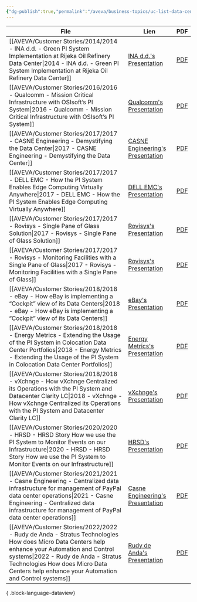 ```yaml
---
{"dg-publish":true,"permalink":"/aveva/business-topics/uc-list-data-centers/","dgPassFrontmatter":true}
---
```



| File                                                                                                                                                                                                                                                                                | Lien                                                                                                                                                                            | PDF                                                                                                                                                                        |
| ----------------------------------------------------------------------------------------------------------------------------------------------------------------------------------------------------------------------------------------------------------------------------------- | ------------------------------------------------------------------------------------------------------------------------------------------------------------------------------- | -------------------------------------------------------------------------------------------------------------------------------------------------------------------------- |
| [[AVEVA/Customer Stories/2014/2014 - INA d.d. - Green PI System Implementation at Rijeka Oil Refinery Data Center\|2014 - INA d.d. - Green PI System Implementation at Rijeka Oil Refinery Data Center]]                                                                         | [INA d.d.'s Presentation](https://resources.osisoft.com/presentations/green-pi-system-implementation-at-rijeka-oil-refinery-data-center/)                                       | [PDF](https://cdn.osisoft.com/corp/en/media/presentations/2014/EMEA2014/PDF/EMEA14_INAdd_ZEZELJ_GreenPISystemImplementationatRijekaOilRefineryDataCenter.pdf)              |
| [[AVEVA/Customer Stories/2016/2016 - Qualcomm - Mission Critical Infrastructure with OSIsoft’s PI System\|2016 - Qualcomm - Mission Critical Infrastructure with OSIsoft’s PI System]]                                                                                           | [Qualcomm's Presentation](https://resources.osisoft.com/presentations/mission-critical-infrastructure-with-osisoft-s-pi-system/)                                                | [PDF](https://cdn.osisoft.com/corp/en/media/presentations/2016/UsersConference2016/PDF/FA162020_Qualcomm_Ward_MissionCriticalInfrastructurewithOSIsoftsPISystem.pdf)       |
| [[AVEVA/Customer Stories/2017/2017 - CASNE Engineering - Demystifying the Data Center\|2017 - CASNE Engineering - Demystifying the Data Center]]                                                                                                                                 | [CASNE Engineering's Presentation](https://resources.osisoft.com/presentations/demystifying-the-data-center/)                                                                   | [PDF](https://cdn.osisoft.com/osi/presentations/2017-uc-san-francisco/UC1702NAFW05_DigitalRealty_SGupana_BLake_DemystifyingtheDataCenter.pdf)                              |
| [[AVEVA/Customer Stories/2017/2017 - DELL EMC - How the PI System Enables Edge Computing Virtually Anywhere\|2017 - DELL EMC - How the PI System Enables Edge Computing Virtually Anywhere]]                                                                                     | [DELL EMC's Presentation](https://resources.osisoft.com/presentations/how-the-pi-system-enables-edge-computing-virtually-anywhere/)                                             | [PDF](https://cdn.osisoft.com/osi/presentations/2017-uc-san-francisco/UC17NA02II07_Dell_TDuncan_SRobertson_HowthePIEdge.pdf)                                               |
| [[AVEVA/Customer Stories/2017/2017 - Rovisys - Single Pane of Glass Solution\|2017 - Rovisys - Single Pane of Glass Solution]]                                                                                                                                                   | [Rovisys's Presentation](https://resources.osisoft.com/presentations/single-pane-of-glass-solution/)                                                                            | [PDF](https://cdn.osisoft.com/osi/presentations/2017-uc-san-francisco/UC17NA010303_Rovisys_SinglePaneofGlassSolution.pdf)                                                  |
| [[AVEVA/Customer Stories/2017/2017 - Rovisys - Monitoring Facilities with a Single Pane of Glass\|2017 - Rovisys - Monitoring Facilities with a Single Pane of Glass]]                                                                                                           | [Rovisys's Presentation](https://resources.osisoft.com/presentations/monitoring-facilities-with-a-single-pane-of-glass/)                                                        | [PDF](https://cdn.osisoft.com/osi/presentations/2017-rs-charlotte/2017-rs-charlotte-040-Rovisys-Polaski-Monitoring-Facilities-with-a-Single-Pane-of-Glass.pdf)             |
| [[AVEVA/Customer Stories/2018/2018 - eBay - How eBay is implementing a “Cockpit” view of its Data Centers\|2018 - eBay - How eBay is implementing a “Cockpit” view of its Data Centers]]                                                                                         | [eBay's Presentation](https://resources.osisoft.com/presentations/how-ebay-is-implementing-a--cockpit--view-of-its-data-centers-1x/)                                            | [PDF](https://cdn.osisoft.com/osi/presentations/2018-uc-san-francisco/UC18NA-D1EI04-eBay-JTepferPLepage-How-eBay-is-implementing-Cockpit-view-of-its-Data-Centers.pdf)     |
| [[AVEVA/Customer Stories/2018/2018 - Energy Metrics - Extending the Usage of the PI System in Colocation Data Center Portfolios\|2018 - Energy Metrics - Extending the Usage of the PI System in Colocation Data Center Portfolios]]                                             | [Energy Metrics's Presentation](https://resources.osisoft.com/presentations/extending-the-usage-of-the-pi-system-in-colocation-data-center-portfolios/)                         | [PDF](https://cdn.osisoft.com/osi/presentations/2018-uc-san-francisco/UC18NA-D2FA07-EnergyMetrics-GViknerRAvadaiappan-Extending-Usage-PISystem-Colocation-Data-Center.pdf) |
| [[AVEVA/Customer Stories/2018/2018 - vXchnge - How vXchnge Centralized its Operations with the PI System and Datacenter Clarity LC\|2018 - vXchnge - How vXchnge Centralized its Operations with the PI System and Datacenter Clarity LC]]                                       | [vXchnge's Presentation](https://resources.osisoft.com/presentations/how-vxchnge-centralized-its-operations-with-the-pi-system-and-datacenter-clarity-lc/)                      | [PDF](https://cdn.osisoft.com/osi/presentations/2018-uc-san-francisco/UC18NA-D2FA06-vXchnge-FAmoon-How-vXchnge-Centralized-Operations-PISystem-Datacenter-Clarity-LC.pdf)  |
| [[AVEVA/Customer Stories/2020/2020 - HRSD - HRSD Story  How we use the PI System to Monitor Events on our Infrastructure\|2020 - HRSD - HRSD Story  How we use the PI System to Monitor Events on our Infrastructure]]                                                           | [HRSD's Presentation](https://resources.osisoft.com/presentations/hrsd-story---how-we-use-the-pi-system-to-monitor-events-on-our-infrastructure/)                               | [PDF](https://cdn.osisoft.com/osi/presentations/2020-uc-san-francisco-online/UC20NA-D2WW02-HRSD-Elston-A-HRSD-Story-How-we-use-the-PI-System-to-monitor-events.pdf)        |
| [[AVEVA/Customer Stories/2021/2021 - Casne Engineering - Centralized data infrastructure for management of PayPal data center operations\|2021 - Casne Engineering - Centralized data infrastructure for management of PayPal data center operations]]                           | [Casne Engineering's Presentation](https://resources.osisoft.com/presentations/centralized-data-infrastructure-for-management-of-paypal-data-center-operations/)                | [PDF](https://cdn.osisoft.com/osi/presentations/2021-aveva-pi-world/UC21NA-D2IN070-Casne-Ewy-Centralized-data-infrastructure-for-manage.pdf)                               |
| [[AVEVA/Customer Stories/2022/2022 - Rudy de Anda - Stratus Technologies How does Micro Data Centers help enhance your Automation and Control systems\|2022 - Rudy de Anda - Stratus Technologies How does Micro Data Centers help enhance your Automation and Control systems]] | [Rudy de Anda's Presentation](https://resources.osisoft.com/presentations/stratus-technologies--how-does-micro-data-centers-help-enhance-your-automation-and-control-systems-/) | [PDF](https://cdn.osisoft.com/osi/presentations/2022-AVEVA-San-Francisco/UC22NA-02LT10-Stratus-DeAnda-Simplifying-IT-for-Critical-Operations-at-the-Edge.pdf)              |

{ .block-language-dataview}
